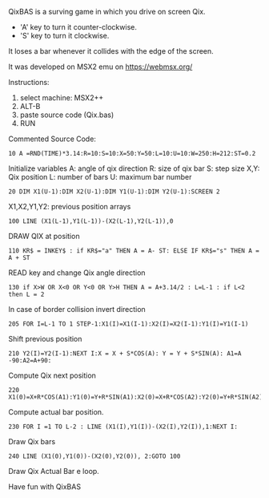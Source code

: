 QixBAS is a surving game in which you drive on screen Qix.
- 'A' key to turn it counter-clockwise.
- 'S' key to turn it clockwise.

It loses a bar whenever it collides with the edge of the screen.

It was developed on MSX2 emu on https://webmsx.org/

Instructions:
1) select machine: MSX2++
2) ALT-B
3) paste source code (Qix.bas)
4) RUN

Commented Source Code:
```
10 A =RND(TIME)*3.14:R=10:S=10:X=50:Y=50:L=10:U=10:W=250:H=212:ST=0.2
```
Initialize variables
A: angle of qix direction
R: size of qix bar
S: step size
X,Y: Qix position
L: number of bars
U: maximum bar number


```
20 DIM X1(U-1):DIM X2(U-1):DIM Y1(U-1):DIM Y2(U-1):SCREEN 2
```
X1,X2,Y1,Y2: previous position arrays

```
100 LINE (X1(L-1),Y1(L-1))-(X2(L-1),Y2(L-1)),0 
```
DRAW QIX at position

```
110 KR$ = INKEY$ : if KR$="a" THEN A = A- ST: ELSE IF KR$="s" THEN A = A + ST
```
READ key and change Qix angle direction

```
130 if X>W OR X<0 OR Y<0 OR Y>H THEN A = A+3.14/2 : L=L-1 : if L<2 then L = 2
```
In case of border collision invert direction

```
205 FOR I=L-1 TO 1 STEP-1:X1(I)=X1(I-1):X2(I)=X2(I-1):Y1(I)=Y1(I-1)
```
Shift previous position

```
210 Y2(I)=Y2(I-1):NEXT I:X = X + S*COS(A): Y = Y + S*SIN(A): A1=A -90:A2=A+90:
```
Compute Qix next position

```
220 X1(0)=X+R*COS(A1):Y1(0)=Y+R*SIN(A1):X2(0)=X+R*COS(A2):Y2(0)=Y+R*SIN(A2)
```
Compute actual bar position.

```
230 FOR I =1 TO L-2 : LINE (X1(I),Y1(I))-(X2(I),Y2(I)),1:NEXT I:
```
Draw Qix bars

```
240 LINE (X1(0),Y1(0))-(X2(0),Y2(0)), 2:GOTO 100
```
Draw Qix Actual Bar e loop.

Have fun with QixBAS
